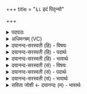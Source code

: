 +++
title = "६८ इदं पितृभ्यो"

+++
<details><summary>पदपाठः</summary>

इ॒दम्। पि॒तृभ्य॒ इति॑ पि॒तृभ्यः॑ नमः॑। अ॒स्तु॒। अ॒द्य। ये। पूर्वा॑सः। ये। उप॑रासः। ई॒युः। ये। पार्थि॑वे। रज॑सि। आ। निष॑त्ताः। निस॑त्ता॒ इति॒ निऽस॑त्ताः। ये। वा॒। नू॒नम्। सु॒वृ॒जना॒स्विति॑ सुऽवृ॒जना॑सु। वि॒क्षु। ६८।
</details>

<details><summary>अधिमन्त्रम् (VC)</summary>

- पितरो देवताः
- शङ्ख ऋषिः
- स्वराट्पङ्क्तिः
- पञ्चमः
</details>

<details><summary>दयानन्द-सरस्वती (हि) - विषयः</summary>

फिर उसी विषय को अगले मन्त्र में कहा है ॥
</details>

<details><summary>दयानन्द-सरस्वती (हि) - पदार्थः</summary>

पदार्थान्वयभाषाः -  (ये) जो पितर लोग (पूर्वासः) हम से विद्या वा अवस्था में वृद्ध हैं, (ये) जो (उपरासः) वानप्रस्थ वा संन्यासाश्रम को प्राप्त होके गृहाश्रम के विषयभोग से उदासीनचित्त हुए (ईयुः) प्राप्त हों, (ये) जो (पार्थिवे) पृथिवी पर विदित (रजसि) लोक में (आ, निषत्ताः) निवास किये हुए (वा) अथवा (ये) जो (नूनम्) निश्चय कर के (सुवृजनासु) अच्छी गतिवाली (विक्षु) प्रजाओं में प्रयत्न करते हैं, उन (पितृभ्यः) पितरों के लिये (अद्य) आज (इदम्) यह (नमः) सुसंस्कृत अन्न (अस्तु) प्राप्त हो ॥६८ ॥
</details>

<details><summary>दयानन्द-सरस्वती (हि) - भावार्थः</summary>

भावार्थभाषाः -  इस संसार में जो प्रजा के शोधनेवाले हमसे श्रेष्ठ विरक्ताश्रम अर्थात् संन्यासाश्रम को प्राप्त पिता आदि हैं, वे पुत्रादि मनुष्यों को सदा सेवने योग्य हैं, जो ऐसा न करें तो कितनी हानि हो ॥६८ ॥
</details>

<details><summary>दयानन्द-सरस्वती (सं) - विषयः</summary>

पुनस्तमेव विषयमाह ॥
</details>

<details><summary>दयानन्द-सरस्वती (सं) - पदार्थः</summary>

पदार्थान्वयभाषाः -  ये पितरः पूर्वासो य उपरास ईयुर्ये पार्थिवे रजस्या निषत्ता वा नूनं ये सुवृजनासु विक्षु प्रयतन्ते, तेभ्यः पितृभ्योऽद्येदं नमोऽस्तु ॥६८ ॥
</details>

<details><summary>दयानन्द-सरस्वती (सं) - भावार्थः</summary>

भावार्थभाषाः -  अस्मिन् संसारे ये प्रजाशोधका अस्मत्तो वरा विरक्ताश्रमं प्राप्ताः पित्रादयस्सन्ति, ते पुत्रादिभिर्मनुष्यैः सदा सेवनीया नोचेत् कियती हानिः ॥६८ ॥
</details>

<details><summary>सविता जोशी ← दयानन्दः (म) - भावार्थः</summary>

भावार्थभाषाः -  या जगात आपल्यापेक्षाही श्रेष्ठ व विरक्त, दोष दूर करणारे, शुद्धी करणारे सन्यासी पिता असतात त्यांचा पुत्रांनी सदैव मान ठेवावा. या योग्यतेचेच ते असतात व जे असे मान ठेवणारे नसतात त्यांची खूप हानी होते.
</details>